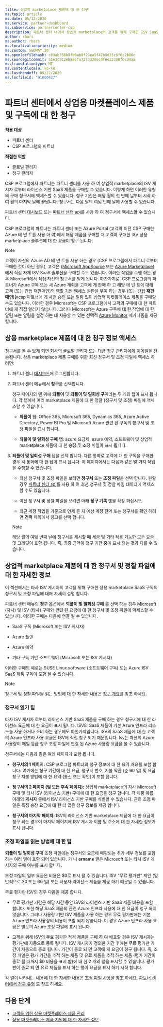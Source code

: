 ```yaml
---
title: 상업적 marketplace 제품에 대 한 청구
ms.topic: article
ms.date: 05/12/2020
ms.service: partner-dashboard
ms.subservice: partnercenter-csp
description: 파트너 센터 내에서 상업적 marketplace의 고객을 위해 구매한 ISV SaaS 제품 또는 구독에 대 한 청구 작동 방식을 알아봅니다.
author: rbars
ms.author: rbars
ms.localizationpriority: medium
ms.custom: SEOMAY.20
ms.openlocfilehash: c03ab358b8fb6ab0f23ea5f42b9d35c6f6c2b80c
ms.sourcegitcommit: 51e3c912eba8cfa72733206c0fee22386fbc34aa
ms.translationtype: MT
ms.contentlocale: ko-KR
ms.lasthandoff: 09/22/2020
ms.locfileid: "91000427"
---
```

# <a name="billing-for-commercial-marketplace-products-and-subscriptions-in-partner-center"></a>파트너 센터에서 상업용 마켓플레이스 제품 및 구독에 대 한 청구

**적용 대상**

- 파트너 센터
- CSP 프로그램의 파트너

**적절한 역할**

- 글로벌 관리자
- 청구 관리자

CSP 프로그램에서 파트너는 파트너 센터를 사용 하 여 상업적 marketplace의 ISV 게시자 로부터 라이선스 기반 SaaS 제품을 구매할 수 있습니다. 이렇게 하면 이러한 유형의 구매 청구서에 액세스할 수 있습니다. 청구 기간은 해당 월의 첫 번째 날부터 시작 하 여 월의 마지막 날에 끝납니다. 청구서는 다음 달의 여덟 번째 날에 사용할 수 있습니다.

파트너 센터 [대시보드](https://partner.microsoft.com/dashboard/) 또는 [파트너 센터 api](/partner-center/develop/)를 사용 하 여 청구서에 액세스할 수 있습니다.

CSP 프로그램의 파트너는 파트너 센터 또는 Azure Portal (고객의 이전 CSP 구매한 Azure 테 넌 트를 사용 하 여)에서 해당 제품을 구매할 때 고객이 구매한 ISV 상용 marketplace 솔루션에 대 한 요금이 청구 됩니다.

>[!NOTE]
>고객이 자신의 Azure AD 테 넌 트를 사용 하는 경우 (CSP 프로그램에서 파트너 로부터 구매한 것이 아닌 경우), 고객은 ([Microsoft AppSource](https://appsource.microsoft.com/) 또는 [Azure Marketplace](https://azuremarketplace.microsoft.com/))에서 직접 자체 ISV SaaS 솔루션을 구매할 수도 있습니다. 이러한 작업을 수행 하는 경우 Microsoft에서 직접 자신의 청구서를 받게 됩니다. 마찬가지로, CSP 프로그램의 파트너가 Azure 구독 또는 새 Azure 계획을 고객에 게 판매 하 고 해당 테 넌 트에 대해 고객 (또는 간접 재판매인)의 [역할 기반 액세스](/azure/role-based-access-control/built-in-roles) 권한을 부여 하는 경우 (또는 간접 **재판매인)는**csp 파트너에 게 사전 승인 또는 알림 없이 상업적 마켓플레이스 제품을 구매할 수도 있습니다. 이러한 경우 Microsoft는 CSP 프로그램에서 고객의 구매에 대 한 파트너에 게 직접 알리지 않습니다. 그러나 Microsoft는 Azure 구독에 대 한 작업에 대 한 알림 또는 알림을 설정 하는 데 사용할 수 있는 선택적 [Azure Monitor](/azure/azure-monitor/platform/alerts-activity-log) 메커니즘을 제공 합니다.

## <a name="access-billing-information-for-commercial-marketplace-products"></a>상용 marketplace 제품에 대 한 청구 정보 액세스

청구서를 볼 수 있게 되면 회사의 글로벌 관리자 또는 대금 청구 관리자에게 이메일을 전송됩니다. 상용 marketplace 제품 구매를 위한 최신 청구서 및 조정 파일에 액세스 하려면:

1. 파트너 센터 [대시보드](https://partner.microsoft.com/dashboard/)에 로그인합니다.

2. 파트너 센터 메뉴에서 **청구**를 선택합니다. 

    청구 페이지의 맨 위에 **되풀이** 및 **되풀이 및 일회성 구매**라는 두 개의 탭이 표시 됩니다. 각 탭에서 여러 marketplace 제품에 대 한 정찰 (청구서 및 조정) 파일에 액세스할 수 있습니다.

    - **되풀이** 탭: Office 365, Microsoft 365, Dynamics 365, Azure Active Directory, Power BI Pro 및 Microsoft Azure 관련 된 구독의 청구서 및 조정 파일을 표시 합니다.

    - **되풀이 및 일회성 구매** 탭: azure 요금제, azure 예약, 소프트웨어 및 상업적 marketplace 제품에 대 한 송장 및 조정 파일이 표시 됩니다.
  
3. **되풀이 및 일회성 구매** 탭을 선택 합니다. 다른 통화로 고객에 대 한 구독을 구매한 경우 각 통화에 대 한 탭이 표시 됩니다. 이 페이지에서는 다음과 같은 몇 가지 작업을 수행할 수 있습니다.

    - 최신 청구서 및 조정 파일을 보려면 **청구서** 또는 **조정 파일**을 선택 합니다. 원할 경우 [파트너 센터 api](/partner-center/develop/)를 사용 하 여 최신 청구서 및 정찰 파일 데이터에 액세스할 수도 있습니다.

    - 이전 청구서 및 정찰 파일을 보려면 아래 **청구 기록** 행을 확장 하십시오.

    - 최근 계정 작업을 기준으로 언제 든 지 예상 계정 잔액 또는 청구서를 확인 하려면 **견적** 제목에서 링크를 선택 합니다.  

    >[!NOTE]
    > 해당 월의 여덟 번째 날에 청구서를 게시할 때 세금 및 기타 적용 가능한 모든 요금 및 크레딧이 포함 됩니다. 즉, 최종 금액이 청구 기간 중에 표시 되는 것과 다를 수 있습니다.

## <a name="more-about-invoices-and-recon-files-for-commercial-marketplace-products"></a>상업적 marketplace 제품에 대 한 청구서 및 정찰 파일에 대 한 자세한 정보

이 섹션에서는 타사 ISV 게시자의 고객을 위해 구매한 상용 marketplace SaaS 구독의 청구서 및 조정 파일에 대해 자세히 설명 합니다.

파트너 센터 메뉴의 **청구** 옵션에서 **되풀이 및 일회성 구매** 를 선택 하는 경우 Microsoft (자사) 및 ISV (타사) 구매와 관련 된 요금에 대 한 청구서 및 조정 파일에 액세스할 수 있습니다. 이러한 구매는 다음에 연결 될 수 있습니다.

- SaaS 구독 (Microsoft 또는 ISV 게시자)

- Azure 플랜

- Azure 예약

- 기타 구독 기반 소프트웨어 (Microsoft 또는 ISV 게시자)

이러한 구매의 예로는 SUSE Linux software (소프트웨어 구독) 또는 Azure ISV SaaS 제품 구독이 포함 될 수 있습니다.

>[!NOTE]
> 청구서 및 정찰 파일을 읽는 방법에 대 한 자세한 내용은 [청구 개요](billing.md)를 참조 하세요.

### <a name="tips-on-reading-your-invoice"></a>청구서 읽기 팁

타사 ISV 게시자 로부터 라이선스 기반 SaaS 제품을 구매 하는 경우 청구서에 대 한 라이선스 요금에 대 한 요금이 표시 됩니다. ISV의 SaaS 제품이 기본 Azure 인프라 리소스를 사용 하거나 소비 하는 경우에도 마찬가지입니다. ISV의 SaaS 제품에 대 한 고객의 Azure 인프라 사용 요금은 ISV에 직접 청구 되기 때문입니다. Isv는 자신의 Azure 사용량이 매일 등급 청구 조정 파일에 연결 된 Azure 사용량 요금을 볼 수 있습니다.

청구서에는 다음과 같은 여러 페이지가 포함 됩니다.

- **청구서의 1 페이지:** CSP 프로그램 파트너의 청구 정보에 대 한 요약 개요를 포함 합니다. 여기에는 청구 기간에 대 한 요금, 청구서 번호, 지불 약관 (순 60 일) 및 요금 청구 지불 방법에 대 한 요약 (통신 또는 확인)이 포함 됩니다.

- **청구서의 2 페이지 (및 모든 후속 페이지):** 상업적 marketplace의 자사 Microsoft 구매 및 타사 ISV (라이선스 기반) 구매에 대 한 요금을 청구 합니다. 각 제품 이름 아래의 **게시자** 줄에서 ISV 라이선스 기반 구매를 식별할 수 있습니다. 관련 조정 파일은 특정 송장 요금에 대 한 더 많은 청구 정보를 제공 합니다.

- **청구서의 마지막 페이지:** ISV의 라이선스 기반 marketplace 제품에 대 한 요금이 청구 되는 경우이 마지막 페이지에 ISV 게시자 이름 및 주소에 대 한 자세한 정보가 표시 됩니다.

### <a name="tips-on-reading-your-reconciliation-file"></a>조정 파일을 읽는 방법에 대 한 팁

**되풀이 및 일회성 구매** 조정 파일에는 청구서의 요금에 매핑되는 추가 세부 정보를 포함 하는 여러 열이 포함 되어 있습니다. 가 나 **ername** 열은 Microsoft 또는 타사 ISV 게시자의 구매 여부를 표시 합니다.

조정 파일의 일부 요금은 비용은 $0로 표시 될 수 있습니다. ISV "무료 평가판" 제안 (일반적으로 30 또는 60 일) 또는 사용자 라이선스 제품을 제공 하기 때문일 수 있습니다.

무료 평가판 ISV의 경우 다음을 제공 합니다.

- 무료 평가판 기간은 해당 시간 동안 ISV의 라이선스 기반 SaaS 제품 비용을 포함 합니다. 또한 해당 SaaS 제품의 관련 Azure 인프라 사용에 대 한 요금이 청구 되지 않습니다.  그러나 사용량 기반 ISV 제품을 사용 하는 경우 무료 평가판에는 기본 Azure 인프라 사용량의 비용이 포함 되지 않습니다. 이 경우 Azure 인프라 사용 요금은 별도의 Azure 조정 파일에 표시 됩니다.

- 고객을 위해 ISV의 무료 평가판 적격 제품을 구매 하 여 배포할 경우 ISV 게시자는 평가판에 자동으로 등록 됩니다. ISV 게시자가 정의한 기간 후에는 무료 평가판 기간이 자동으로 종료 됩니다. 기간이 종료 되 면 고객에 게 요금이 청구 됩니다. 즉, 조정 파일은 평가 기간을 추적 하는 제품 및 유료 제품을 추적 하는 제품 (평가 기간이 종료 될 때까지 $0 비용을 표시 함)에 대 한 2 개의 행을 표시할 수 있습니다. 평가판이 종료 되 면 유료 제품을 표시 하는 행이 요금을 표시 하기 시작 합니다. 

각 열이 나타내는 내용에 대 한 자세한 내용은 [조정 파일 사용](use-the-reconciliation-files.md)을 참조 하세요. [파트너 센터에서 청구 유형](billing-different-types.md) 도 참조 하세요.

## <a name="next-steps"></a>다음 단계

- [고객을 위한 상용 마켓플레이스 제품 관리](csp-commercial-marketplace-manage.md)
- [상용 마켓플레이스 제품 지원에 대 한 자세한 정보](csp-commercial-marketplace-support.md)